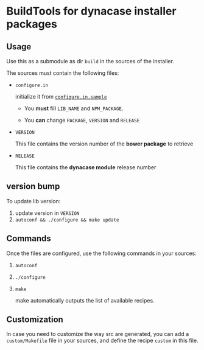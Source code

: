 # BuildTools for dynacase installer packages

## Usage

Use this as a submodule as dir `build` in the sources of the installer.

The sources must contain the following files:

-   `configure.in`
    
    initialize it from [`configure.in.sample`](configure.ac.sample)
    
    +   You __must__ fill `LIB_NAME` and `NPM_PACKAGE`.
    
    +   You __can__ change `PACKAGE`, `VERSION` and `RELEASE`

-   `VERSION`
    
    This file contains the version number of the __bower package__ to retrieve

-   `RELEASE`
    
    This file contains the __dynacase module__ release number

## version bump

To update lib version:

1.  update version in `VERSION`
2.  `autoconf && ./configure && make update`

## Commands

Once the files are configured, use the following commands in your sources:

1.  `autoconf`
2.  `./configure`
3.  `make`
    
    make automatically outputs the list of available recipes.

## Customization

In case you need to customize the way src are generated, you can add a `custom/Makefile` file in your sources,
and define the recipe `custom` in this file.